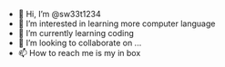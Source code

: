 - 👋 Hi, I’m @sw33t1234
- 👀 I’m interested in learning more computer language 
- 🌱 I’m currently learning coding 
- 💞️ I’m looking to collaborate on ...
- 📫 How to reach me is my in box
<!---
sw33t1234/sw33t1234 is a ✨ special ✨ repository because its `README.md` (this file) appears on your GitHub profile.
You can click the Preview link to take a look at your changes.
--->
